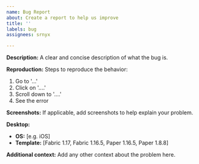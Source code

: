 ```yaml
---
name: Bug Report
about: Create a report to help us improve
title: ''
labels: bug
assignees: srnyx

---
```


**Description:**
A clear and concise description of what the bug is.

**Reproduction:**
Steps to reproduce the behavior:
1. Go to '...'
2. Click on '....'
3. Scroll down to '....'
4. See the error

**Screenshots:**
If applicable, add screenshots to help explain your problem.

**Desktop:**
 - **OS:** [e.g. iOS]
 - **Template:** [Fabric 1.17, Fabric 1.16.5, Paper 1.16.5, Paper 1.8.8]

**Additional context:**
Add any other context about the problem here.
